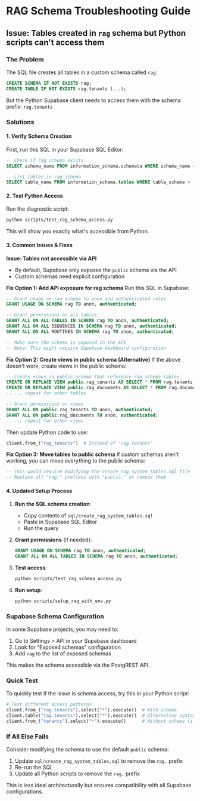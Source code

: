 # RAG Schema Troubleshooting Guide

## Issue: Tables created in `rag` schema but Python scripts can't access them

### The Problem
The SQL file creates all tables in a custom schema called `rag`:
```sql
CREATE SCHEMA IF NOT EXISTS rag;
CREATE TABLE IF NOT EXISTS rag.tenants (...);
```

But the Python Supabase client needs to access them with the schema prefix: `rag.tenants`

### Solutions

#### 1. Verify Schema Creation
First, run this SQL in your Supabase SQL Editor:
```sql
-- Check if rag schema exists
SELECT schema_name FROM information_schema.schemata WHERE schema_name = 'rag';

-- List tables in rag schema  
SELECT table_name FROM information_schema.tables WHERE table_schema = 'rag';
```

#### 2. Test Python Access
Run the diagnostic script:
```bash
python scripts/test_rag_schema_access.py
```

This will show you exactly what's accessible from Python.

#### 3. Common Issues & Fixes

**Issue: Tables not accessible via API**
- By default, Supabase only exposes the `public` schema via the API
- Custom schemas need explicit configuration

**Fix Option 1: Add API exposure for rag schema**
Run this SQL in Supabase:
```sql
-- Grant usage on rag schema to anon and authenticated roles
GRANT USAGE ON SCHEMA rag TO anon, authenticated;

-- Grant permissions on all tables
GRANT ALL ON ALL TABLES IN SCHEMA rag TO anon, authenticated;
GRANT ALL ON ALL SEQUENCES IN SCHEMA rag TO anon, authenticated;
GRANT ALL ON ALL ROUTINES IN SCHEMA rag TO anon, authenticated;

-- Make sure the schema is exposed in the API
-- Note: This might require Supabase dashboard configuration
```

**Fix Option 2: Create views in public schema (Alternative)**
If the above doesn't work, create views in the public schema:
```sql
-- Create views in public schema that reference rag schema tables
CREATE OR REPLACE VIEW public.rag_tenants AS SELECT * FROM rag.tenants;
CREATE OR REPLACE VIEW public.rag_documents AS SELECT * FROM rag.documents;
-- ... repeat for other tables

-- Grant permissions on views
GRANT ALL ON public.rag_tenants TO anon, authenticated;
GRANT ALL ON public.rag_documents TO anon, authenticated;
-- ... repeat for other views
```

Then update Python code to use:
```python
client.from_("rag_tenants")  # Instead of "rag.tenants"
```

**Fix Option 3: Move tables to public schema**
If custom schemas aren't working, you can move everything to the public schema:
```sql
-- This would require modifying the create_rag_system_tables.sql file
-- Replace all "rag." prefixes with "public." or remove them
```

#### 4. Updated Setup Process

1. **Run the SQL schema creation**:
   - Copy contents of `sql/create_rag_system_tables.sql`
   - Paste in Supabase SQL Editor
   - Run the query

2. **Grant permissions** (if needed):
   ```sql
   GRANT USAGE ON SCHEMA rag TO anon, authenticated;
   GRANT ALL ON ALL TABLES IN SCHEMA rag TO anon, authenticated;
   ```

3. **Test access**:
   ```bash
   python scripts/test_rag_schema_access.py
   ```

4. **Run setup**:
   ```bash
   python scripts/setup_rag_with_env.py
   ```

### Supabase Schema Configuration

In some Supabase projects, you may need to:

1. Go to Settings > API in your Supabase dashboard
2. Look for "Exposed schemas" configuration
3. Add `rag` to the list of exposed schemas

This makes the schema accessible via the PostgREST API.

### Quick Test

To quickly test if the issue is schema access, try this in your Python script:
```python
# Test different access patterns
client.from_("rag.tenants").select("*").execute()  # With schema
client.table("rag.tenants").select("*").execute()  # Alternative syntax
client.from_("tenants").select("*").execute()      # Without schema (if in search_path)
```

### If All Else Fails

Consider modifying the schema to use the default `public` schema:
1. Update `sql/create_rag_system_tables.sql` to remove the `rag.` prefix
2. Re-run the SQL
3. Update all Python scripts to remove the `rag.` prefix

This is less ideal architecturally but ensures compatibility with all Supabase configurations.